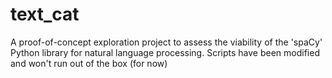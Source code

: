 # text_cat

A proof-of-concept exploration project to assess the viability of the 'spaCy' Python library for natural language processing.
Scripts have been modified and won't run out of the box (for now)
